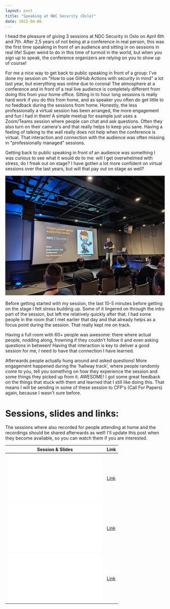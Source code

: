 ```yaml
---
layout: post
title: "Speaking at NDC Security (Oslo)"
date: 2022-04-06
---
```


I head the pleasure of giving 3 sessions at NDC Security in Oslo on April 6th and 7th. After 2,5 years of not being at a conference in real person, this was the first time speaking in front of an audience and sitting in on sessions in real life! Super weird to do in this time of turmoil in the world, but when you sign up to speak, the conference organizers are relying on you to show up of course!

For me a nice way to get back to public speaking in front of a group: I've done my session on "How to use GitHub Actions with security in mind" a lot last year, but everything was online due to corona! The atmosphere at a conference and in front of a real live audience is completely different from doing this from your home office. Sitting in to hour long sessions is really hard work if you do this from home, and as speaker you often do get little to no feedback during the sessions from home. Honestly, the less professionally a virtual session has been arranged, the more engagement and fun I had in them! A simple meetup for example just uses a Zoom/Teams session where people can chat and ask questions. Often they also turn on their camera's and that really helps to keep you sane. Having a feeling of talking to the wall really does not help when the conference is virtual. That interaction and connection with the audience was often missing in "professionally managed" sessions.

Getting back to public speaking in front of an audience was something I was curious to see what it would do to me: will I get overwhelmed with stress, do I freak out on stage? I have gotten a lot more confident on virtual sessions over the last years, but will that pay out on stage as well? 

![Rob on stage during one of the sessions](/images/2022/20220406/Speaking.png)  

Before getting started with my session, the last 10-5 minutes before getting on the stage I felt stress building up. Some of it lingered on through the intro part of the session, but left me relatively quickly after that. I had some people in the room that I met earlier that day and that already helps as a focus point during the session. That really kept me on track. 

Having a full room with 60+ people was awesome: there where actual people, nodding along, frowning if they couldn't follow it and even asking questions in between! Having that interaction is key to deliver a good session for me, I need to have that connection I have learned.

Afterwards people actually hung around and asked questions! More engagement happened during the 'hallway track', where people randomly come to you, tell you something on how they experience the session and some things they picked up from it. AWESOME! I got some great feedback on the things that stuck with them and learned that I still like doing this. That means I will be sending in some of these session to CFP's (Call For Papers) again, because I wasn't sure before.


# Sessions, slides and links:
The sessions where also recorded for people attending at home and the recordings should be shared afterwards as well! I'll update this post when they become available, so you can watch them if you are interested.

|Session & Slides|Link|
|---|---|
|![Protect your code with GitHub Security features](/slides/20220406%20Protect%20your%20code%20with%20GitHub%20security%20features.pdf)|[Link](https://ndc-security.com/agenda/protect-your-code-with-github-security-features-0dhc/0kibw07zdja)|
|![Protect yourself against supply chain attacks through your pipeline](/slides/20220406%20Protect%20yourself%20against%20supply%20chain%20attacks%20through%20your%20pipeline.pdf)|[Link](https://ndc-security.com/agenda/protect-yourself-against-supply-chain-attacks-through-your-pipeline-0adx/0p76cipnoha)
|![](/slides/20220407%20How%20to%20use%20GitHub%20Actions%20with%20Security%20in%20Mind.pdf)|[Link](https://ndc-security.com/agenda/how-to-use-github-actions-with-security-in-mind/888f3d8bf8fe)|
